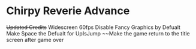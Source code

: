 # Chirpy Reverie Advance

~~Updated Credits~~
Widescreen
60fps
Disable Fancy Graphics by Defualt
Make Space the Defualt for UpIsJump
~~Make the game return to the title screen after game over
